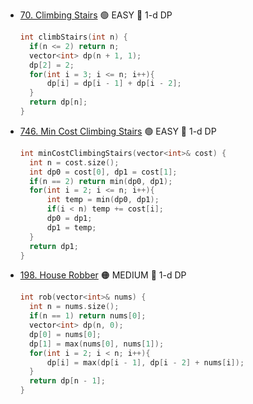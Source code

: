 - [70. Climbing Stairs](https://leetcode.com/problems/climbing-stairs) 🟢 EASY 🔵 1-d DP
  ```cpp
  int climbStairs(int n) {
    if(n <= 2) return n;
    vector<int> dp(n + 1, 1);
    dp[2] = 2;
    for(int i = 3; i <= n; i++){
        dp[i] = dp[i - 1] + dp[i - 2];
    }
    return dp[n];
  }
  ```
- [746. Min Cost Climbing Stairs](https://leetcode.com/problems/min-cost-climbing-stairs/) 🟢 EASY 🔵 1-d DP
  ```cpp
  int minCostClimbingStairs(vector<int>& cost) {
    int n = cost.size();
    int dp0 = cost[0], dp1 = cost[1];
    if(n == 2) return min(dp0, dp1);
    for(int i = 2; i <= n; i++){
        int temp = min(dp0, dp1);
        if(i < n) temp += cost[i];
        dp0 = dp1;
        dp1 = temp;
    }
    return dp1;
  }
  ```
- [198. House Robber](https://leetcode.com/problems/house-robber/) 🟠 MEDIUM 🔵 1-d DP
  ```cpp
  int rob(vector<int>& nums) {
    int n = nums.size();
    if(n == 1) return nums[0];
    vector<int> dp(n, 0);
    dp[0] = nums[0];
    dp[1] = max(nums[0], nums[1]);
    for(int i = 2; i < n; i++){
        dp[i] = max(dp[i - 1], dp[i - 2] + nums[i]);
    }
    return dp[n - 1];
  }
  ```
